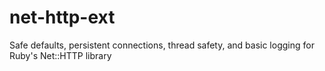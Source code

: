 # net-http-ext

Safe defaults, persistent connections, thread safety, and basic logging for Ruby's Net::HTTP library
